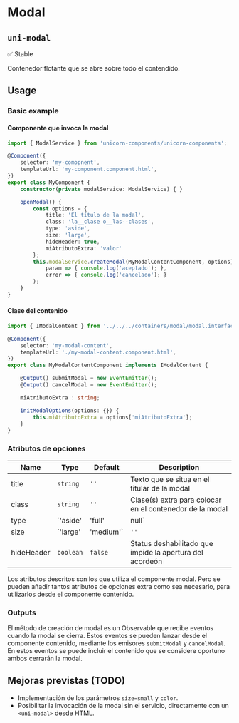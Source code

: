 Modal
===================
`uni-modal`
---
:white_check_mark: Stable

Contenedor flotante que se abre sobre todo el contendido.

## Usage

### Basic example

#### Componente que invoca la modal
```typescript
import { ModalService } from 'unicorn-components/unicorn-components';

@Component({
    selector: 'my-comopnent',
    templateUrl: 'my-component.component.html',
})
export class MyComponent {
    constructor(private modalService: ModalService) { }

    openModal() {
        const options = {
            title: 'El título de la modal',
            class: 'la__clase o__las--clases',
            type: 'aside',
            size: 'large',
            hideHeader: true,
            miAtributoExtra: 'valor'
        };
        this.modalService.createModal(MyModalContentComponent, options).subscribe(
            param => { console.log('aceptado'); },
            error => { console.log('cancelado'); }
        );
    }
}
```
#### Clase del contenido
```typescript
import { IModalContent } from '../../../containers/modal/modal.interface';

@Component({
    selector: 'my-modal-content',
    templateUrl: './my-modal-content.component.html',
})
export class MyModalContentComponent implements IModalContent {

    @Output() submitModal = new EventEmitter();
    @Output() cancelModal = new EventEmitter();

    miAtributoExtra : string;

    initModalOptions(options: {}) {
        this.miAtributoExtra = options['miAtributoExtra'];
    }
}
```

### Atributos de opciones

| Name     | Type      | Default | Description                                              |
| ---------- | --------- | ----------- | -------------------------------------------------------- |
| title      | `string`  | `''`        | Texto que se situa en el titular de la modal             |
| class      | `string`  | `''`        | Clase(s) extra para colocar en el contenedor de la modal |
| type       | `'aside'  | 'full'      | null`                                                    | `''` | Formato de la modal, puede versar entre varios predefinidos |
| size       | `'large'  | 'medium'`   | `''`                                                     | Ancho de la modal |
| hideHeader | `boolean` | `false`     | Status deshabilitado que impide la apertura del acordeón |

Los atributos descritos son los que utiliza el componente modal. Pero se pueden añadir tantos atributos de opciones extra como sea necesario, para utilizarlos desde el componente contenido.

### Outputs

El método de creación de modal es un Observable que recibe eventos cuando la modal se cierra. Estos eventos se pueden lanzar desde el componente contenido, mediante los emisores `submitModal` y `cancelModal`. En estos eventos se puede incluir el contenido que se considere oportuno ambos cerrarán la modal. 

## Mejoras previstas (TODO)

- Implementación de los parámetros `size=small` y `color`.
- Posibilitar la invocación de la modal sin el servicio, directamente con un `<uni-modal>` desde HTML.
